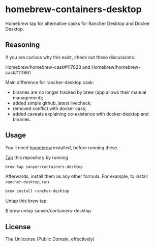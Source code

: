# homebrew-containers-desktop

Homebrew tap for alternative casks for Rancher Desktop and Docker Desktop.

## Reasoning

If you are curious why this exist, check out these discussions:

Homebrew/homebrew-cask#117823 and Homebrew/homebrew-cask#111861

Main difference for rancher-desktop cask:

- binaries are no longer tracked by brew (app allows their manual management);
- added simple github_latest livecheck;
- removed conflict with docker cask;
- added caveats explaining co-existence with docker-desktop and binaries.

## Usage

You’ll need [homebrew](http://brew.sh/) installed, before running these.

[Tap](https://github.com/Homebrew/brew/blob/master/docs/Taps.md) this repository by running

```bash
brew tap sanyer/containers-desktop
```

Afterwards, install them as any other formula. For example, to install `rancher-desktop`, run

```bash
brew install rancher-desktop
```

Untap this brew tap:

$ brew untap sanyer/containers-desktop

## License

The Unlicense (Public Domain, effectively)
